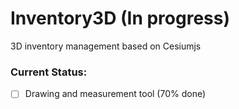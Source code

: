 # Inventory3D (In progress)
3D inventory management based on Cesiumjs

### Current Status:
* [ ] Drawing and measurement tool (70% done)

